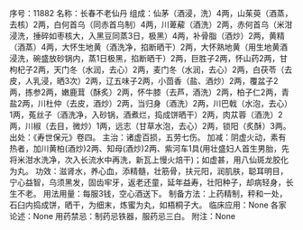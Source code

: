 序号：11882
名称：长春不老仙丹
组成：仙茅（酒浸，洗）4两，山茱萸（酒蒸，去核）2两，白何首乌（同赤首乌制）4两，川萆薢（酒洗）2两，赤何首乌（米泔浸洗，捶碎如枣核大，入黑豆同蒸3日，极黑）4两，补骨脂（酒炒）2两，黄精（酒蒸）4两，大怀生地黄（酒洗净，掐断晒干）2两，大怀熟地黄（用生地黄酒浸洗，碗盛放砂锅内，蒸1日极黑，掐断晒干）2两，巨胜子2两，怀山药2两，甘枸杞子2两，天门冬（水润，去心）2两，麦门冬（水润，去心）2两，白茯苓（去皮，人乳浸，晒3次）2两，辽五味子2两，小茴香（盐、酒炒）2两，覆盆子2两，拣参2两，嫩鹿茸（酥炙）2两，怀牛膝（去芦，酒洗）2两，柏子仁2两，青盐2两，川杜仲（去皮，酒炒）2两，当归身（酒洗）2两，川巴戟（水泡，去心）1两，菟丝子（酒洗净，入砂锅，酒煮烂，捣成饼晒干）2两，肉苁蓉（酒洗）2两，川椒（去目，微炒）1两，远志（甘草水泡，去心）2两，锁阳（炙酥）3两。
出处：《寿世保元》卷四。
主治：诸虚百损，五劳七伤。
加减：阴虚火动，素有热者，加川黄柏(酒炒)2两、知母(酒炒)2两、紫河车1具(用壮盛妇人首生男胎，先将米泔水洗净，次入长流水中再洗，新瓦上慢火焙干)；如虚甚，用八仙斑龙胶化为丸。
功效：滋肾水，养心血，添精髓，壮筋骨，扶元阳，润肌肤，聪耳明目，宁心益智，乌须黑发，固齿牢牙，返老还童，延年益寿，壮阳种子，却病轻身，长生不老。
用法用量：每服3钱，空心酒送下。
制备方法：上药精制，秤和一处，石臼内捣成饼，晒干，为细末，炼蜜为丸，如梧桐子大。
临床应用：None
各家论述：None
用药禁忌：制药忌铁器，服药忌三白。
附注：None
